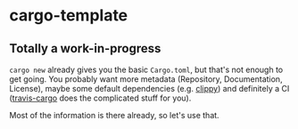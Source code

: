 # cargo-template

## Totally a work-in-progress

`cargo new` already gives you the basic `Cargo.toml`, but that's not enough to get going.
You probably want more metadata (Repository, Documentation, License), maybe some default dependencies (e.g. [clippy](https://github.com/Manishearth/rust-clippy)) and definitely a CI ([travis-cargo](https://github.com/huonw/travis-cargo/) does the complicated stuff for you).

Most of the information is there already, so let's use that.
